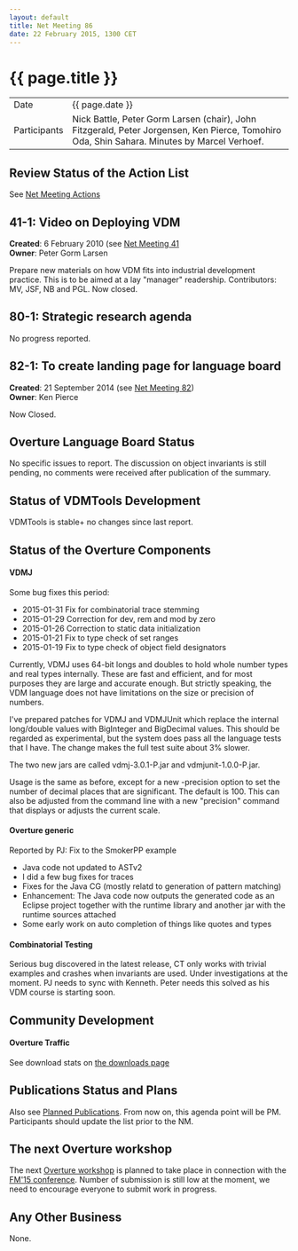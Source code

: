 ```yaml
---
layout: default
title: Net Meeting 86
date: 22 February 2015, 1300 CET
---
```


<script src="https://code.jquery.com/jquery-1.11.1.min.js">
</script>
<script src="/javascripts/edit.js"></script>
<script>setEditButonNm();</script>

# {{ page.title }}

|||
|---|---|
| Date | {{ page.date }} |
| Participants | Nick Battle, Peter Gorm Larsen (chair), John Fitzgerald, Peter Jorgensen, Ken Pierce, Tomohiro Oda, Shin Sahara. Minutes by Marcel Verhoef. |


## Review Status of the Action List

See [Net Meeting Actions](https://github.com/overturetool/overturetool.github.io/issues?q=is%3Aopen+is%3Aissue+label%3A%22action+net-meeting%22)

##  41-1: Video on Deploying VDM

__Created__: 6 February 2010 (see [Net Meeting 41](Net-Meeting-41.html)  <br />
__Owner__: Peter Gorm Larsen

Prepare new materials on how VDM fits into industrial development practice. This is to be aimed at a lay "manager" readership. Contributors: MV, JSF, NB and PGL. Now closed.

##  80-1: Strategic research agenda

No progress reported.

##  82-1: To create landing page for language board

__Created__: 21 September 2014 (see [Net Meeting 82](Net-Meeting-82.html)) <br />
__Owner__: Ken Pierce

Now Closed.

## Overture Language Board Status

No specific issues to report. The discussion on object invariants is still pending, no comments were received after publication of the summary.

## Status of VDMTools Development

VDMTools is stable+ no changes since last report.

##  Status of the Overture Components

#### VDMJ

Some bug fixes this period:

* 2015-01-31 Fix for combinatorial trace stemming
* 2015-01-29 Correction for dev, rem and mod by zero
* 2015-01-26 Correction to static data initialization
* 2015-01-21 Fix to type check of set ranges
* 2015-01-19 Fix to type check of object field designators

Currently, VDMJ uses 64-bit longs and doubles to hold whole number types and real types internally. These are fast and efficient, and for most purposes they are large and accurate enough. But strictly speaking, the VDM language does not
have limitations on the size or precision of numbers.

I've prepared patches for VDMJ and VDMJUnit which replace the internal long/double values with BigInteger and BigDecimal values. This should be regarded as experimental, but the system does pass all the language tests that I
have. The change makes the full test suite about 3% slower.

The two new jars are called vdmj-3.0.1-P.jar and vdmjunit-1.0.0-P.jar.

Usage is the same as before, except for a new -precision option to set the number of decimal places that are significant. The default is 100. This can also be adjusted from the command line with a new "precision" command that displays or adjusts the current scale.

#### Overture generic

Reported by PJ:
Fix to the SmokerPP example
* Java code not updated to ASTv2
* I did a few bug fixes for traces
* Fixes for the Java CG (mostly relatd to generation of pattern matching)
* Enhancement: The Java code now outputs the generated code as an Eclipse project together with the runtime library and another jar with the runtime sources attached
* Some early work on auto completion of things like quotes and types

#### Combinatorial Testing

Serious bug discovered in the latest release, CT only works with trivial examples and crashes when invariants are used. Under investigations at the moment. PJ needs to sync with Kenneth. Peter needs this solved as his VDM course is starting soon. 

##  Community Development

#### Overture Traffic

See download stats on [the downloads page](http://overturetool.org/download/)

##  Publications Status and Plans

Also see [Planned Publications](http://overturetool.org/publications/PlannedPublications.html).
From now on, this agenda point will be PM. Participants should update the list prior to the NM.

##  The next Overture workshop

The next [Overture workshop](http://overturetool.org/workshops/13th-Overture-Workshop) is planned to take place in connection with the [FM'15 conference](http://fm2015.ifi.uio.no/). Number of submission is still low at the moment, we need to encourage everyone to submit work in progress.

##  Any Other Business

None.

   <div id="edit_page_div"></div>
